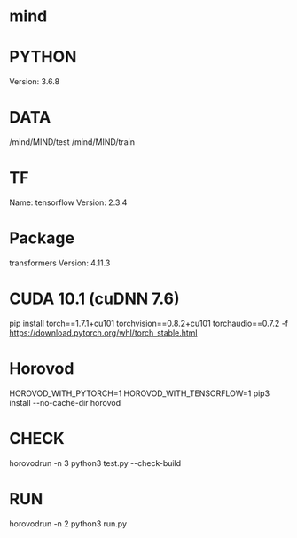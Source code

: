 # mind

# PYTHON
Version: 3.6.8

# DATA
/mind/MIND/test
/mind/MIND/train

# TF
Name: tensorflow
Version: 2.3.4

# Package
transformers
Version: 4.11.3

# CUDA 10.1 (cuDNN 7.6)
pip install torch==1.7.1+cu101 torchvision==0.8.2+cu101 torchaudio==0.7.2 -f https://download.pytorch.org/whl/torch_stable.html

# Horovod
HOROVOD_WITH_PYTORCH=1 HOROVOD_WITH_TENSORFLOW=1 pip3 install --no-cache-dir horovod

# CHECK
horovodrun -n 3 python3 test.py --check-build

# RUN
horovodrun -n 2 python3 run.py
